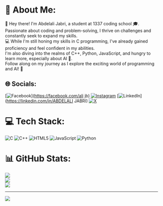 # 💫 About Me:
👋 Hey there! I'm Abdelali Jabri, a student at 1337 coding school 🎓. <br>Passionate about coding and problem-solving, I thrive on challenges and constantly seek to expand my skills.<br> 💻 While I'm still honing my skills in C programming, I've already gained proficiency and feel confident in my abilities.<br> I'm also diving into the realms of C++, Python, JavaScript, and hungry to learn more, especially about AI 🤖.<br> Follow along on my journey as I explore the exciting world of programming and AI! 🚀


## 🌐 Socials:
[![Facebook](https://img.shields.io/badge/Facebook-%231877F2.svg?logo=Facebook&logoColor=white)](https://facebook.com/ali jb) [![Instagram](https://img.shields.io/badge/Instagram-%23E4405F.svg?logo=Instagram&logoColor=white)](https://instagram.com/@abdelali_jabri) [![LinkedIn](https://img.shields.io/badge/LinkedIn-%230077B5.svg?logo=linkedin&logoColor=white)](https://linkedin.com/in/ABDELALI JABRI) [![X](https://img.shields.io/badge/X-black.svg?logo=X&logoColor=white)](https://x.com/@AbddElAlii) 

# 💻 Tech Stack:
![C](https://img.shields.io/badge/c-%2300599C.svg?style=for-the-badge&logo=c&logoColor=white) ![C++](https://img.shields.io/badge/c++-%2300599C.svg?style=for-the-badge&logo=c%2B%2B&logoColor=white) ![HTML5](https://img.shields.io/badge/html5-%23E34F26.svg?style=for-the-badge&logo=html5&logoColor=white) ![JavaScript](https://img.shields.io/badge/javascript-%23323330.svg?style=for-the-badge&logo=javascript&logoColor=%23F7DF1E) ![Python](https://img.shields.io/badge/python-3670A0?style=for-the-badge&logo=python&logoColor=ffdd54)
# 📊 GitHub Stats:
![](https://github-readme-stats.vercel.app/api?username=ajabrii&theme=dark&hide_border=true&include_all_commits=true&count_private=false)<br/>
![](https://github-readme-streak-stats.herokuapp.com/?user=ajabrii&theme=dark&hide_border=true)<br/>
![](https://github-readme-stats.vercel.app/api/top-langs/?username=ajabrii&theme=dark&hide_border=true&include_all_commits=true&count_private=false&layout=compact)

---
[![](https://visitcount.itsvg.in/api?id=ajabrii&icon=0&color=0)](https://visitcount.itsvg.in)

<!-- Proudly created with GPRM ( https://gprm.itsvg.in ) -->
